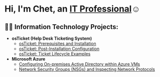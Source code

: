 <h1>Hi, I'm Chet, an <a href="https://www.linkedin.com/in/chet-weston-39932112b">IT Professional</a>☺</h1>

<h2>👨‍💻 Information Technology Projects:</h2>

- <b>osTicket (Help Desk Ticketing System)</b>
  - [osTicket: Prerequisites and Installation](https://github.com/Chet-Weston/osticket-prereqs)
  - [osTicket: Post-Installation Configuration](https://github.com/Chet-Weston/post-install-config/blob/main/README.md)
  - [osTicket: Ticket Lifecycle Examples](https://github.com/Chet-Weston/ticket-lifecycle/blob/main/README.md)
- <b>Microsoft Azure</b>
  - [Configuring On-premises Active Directory within Azure VMs](https://github.com/Chet-Weston/configure-ad/blob/main/README.md)
  - [Network Security Groups (NSGs) and Inspecting Network Protocols](https://github.com/Chet-Westoncc/azure-network-protocols)



